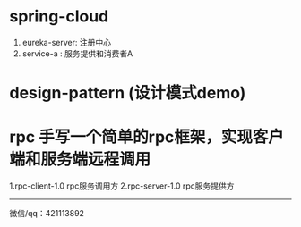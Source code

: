 # spring-cloud
1. eureka-server: 注册中心
2. service-a : 服务提供和消费者A

# design-pattern (设计模式demo)

# rpc 手写一个简单的rpc框架，实现客户端和服务端远程调用
1.rpc-client-1.0 rpc服务调用方
2.rpc-server-1.0 rpc服务提供方


**********
微信/qq：421113892
